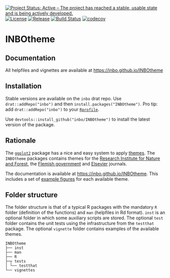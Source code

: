 [![Project Status: Active – The project has reached a stable, usable state and is being actively developed.](http://www.repostatus.org/badges/latest/active.svg)](http://www.repostatus.org/#active)
[![License](http://img.shields.io/badge/license-GPL--3-blue.svg?style=flat)](http://www.gnu.org/licenses/gpl-3.0.html)
[![Release](https://img.shields.io/github/release/qubyte/rubidium.svg)](https://github.com/inbo/inbotheme/releases)
[![Build Status](https://travis-ci.org/inbo/INBOtheme.svg?branch=master)](https://travis-ci.org/inbo/INBOtheme)
[![codecov](https://codecov.io/gh/inbo/INBOtheme/branch/master/graph/badge.svg)](https://codecov.io/gh/inbo/INBOtheme)

# INBOtheme

## Documentation

All helpfiles and vignettes are available at https://inbo.github.io/INBOtheme

## Installation

Stable versions are available on the `inbo` drat repo. Use `drat::addRepo("inbo")` and then `install.packages("INBOtheme")`. Pro tip: add `drat::addRepo("inbo")` to your [`Rprofile`](https://cran.r-project.org/doc/manuals/r-release/R-intro.html#Customizing-the-environment).

Use `devtools::install_github("inbo/INBOtheme")` to install the latest version of the package.

## Rationale

The [`ggplot2`](http://ggplot2.tidyverse.org) package has a nice and easy system to apply [themes](http://ggplot2.tidyverse.org/reference/index.html#section-themes). The `INBOtheme` packages contains themes for the [Research Institute for Nature and Forest](https://www.inbo.be), the [Flemish government](https://www.vlaanderen.be/en) and [Elsevier](https://www.elsevier.com/catalog?producttype=journal) journals.

The documentation is available at https://inbo.github.io/INBOtheme. This includes a set of [example figures](https://inbo.github.io/INBOtheme/articles/themes.html) for each available theme.

## Folder structure

The folder structure is that of a typical R packages with the mandatory `R` folder (definition of the functions) and `man` (helpfiles in Rd format). `inst` is an optional folder in which some auxiliary scripts are stored. The optional `test` folder contains the unit tests using the infrastructure from the `testthat` package. The optional `vignette` folder contains examples of the available themes.

```
INBOtheme
├── inst 
├── man 
├── R
├─┬ tests
│ └── testthat
└── vignettes
```
